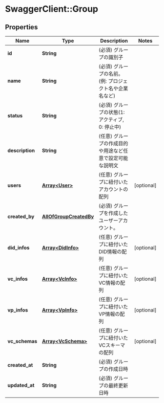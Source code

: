 # SwaggerClient::Group

## Properties
Name | Type | Description | Notes
------------ | ------------- | ------------- | -------------
**id** | **String** | (必須) グループの識別子 | 
**name** | **String** | (必須) グループの名前。(例: プロジェクト名や企業名など) | 
**status** | **String** | (必須) グループの状態(1: アクティブ, 0: 停止中) | 
**description** | **String** | (任意) グループの作成目的や用途など任意で設定可能な説明文 | 
**users** | [**Array&lt;User&gt;**](User.md) | (任意) グループに紐付いたアカウントの配列 | [optional] 
**created_by** | [**AllOfGroupCreatedBy**](AllOfGroupCreatedBy.md) | (必須) グループを作成したユーザーアカウント。 | 
**did_infos** | [**Array&lt;DidInfo&gt;**](DidInfo.md) | (任意) グループに紐付いたDID情報の配列 | [optional] 
**vc_infos** | [**Array&lt;VcInfo&gt;**](VcInfo.md) | (任意) グループに紐付いたVC情報の配列 | [optional] 
**vp_infos** | [**Array&lt;VpInfo&gt;**](VpInfo.md) | (任意) グループに紐付いたVP情報の配列 | [optional] 
**vc_schemas** | [**Array&lt;VcSchema&gt;**](VcSchema.md) | (任意) グループに紐付いたVCスキーマの配列 | [optional] 
**created_at** | **String** | (必須) グループの作成日時 | 
**updated_at** | **String** | (必須) グループの最終更新日時 | 


